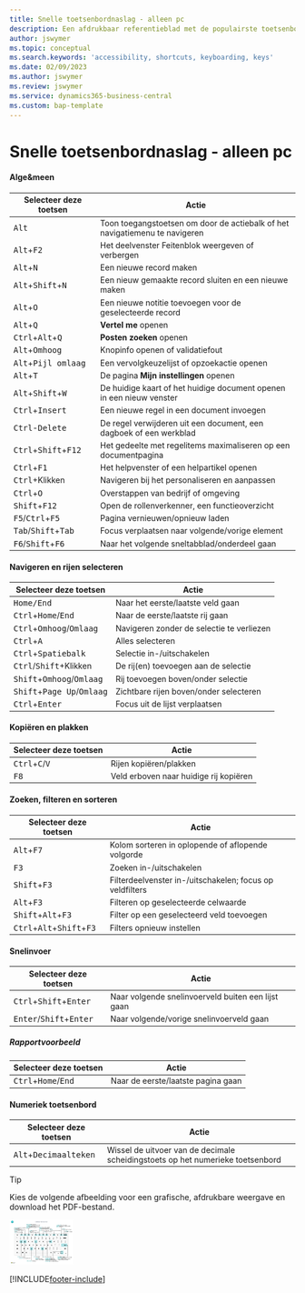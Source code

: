 ```yaml
---
title: Snelle toetsenbordnaslag - alleen pc
description: Een afdrukbaar referentieblad met de populairste toetsenbordsneltoetsen voor pc-gebruikers.
author: jswymer
ms.topic: conceptual
ms.search.keywords: 'accessibility, shortcuts, keyboarding, keys'
ms.date: 02/09/2023
ms.author: jswymer
ms.review: jswymer
ms.service: dynamics365-business-central
ms.custom: bap-template
---
```


# <a name="keyboard-quick-reference---pc-only"></a><a name="keyboard-quick-reference---pc-only"></a>Snelle toetsenbordnaslag - alleen pc

#### <a name="general"></a><a name="general"></a>Alge&amp;meen

|Selecteer deze toetsen|Actie|  
|-|-|
|<kbd>Alt</kbd>|Toon toegangstoetsen om door de actiebalk of het navigatiemenu te navigeren|
|<kbd>Alt</kbd>+<kbd>F2</kbd>|Het deelvenster Feitenblok weergeven of verbergen|
|<kbd>Alt</kbd>+<kbd>N</kbd>|Een nieuwe record maken|
|<kbd>Alt</kbd>+<kbd>Shift</kbd>+<kbd>N</kbd>|Een nieuw gemaakte record sluiten en een nieuwe maken|
|<kbd>Alt</kbd>+<kbd>O</kbd>|Een nieuwe notitie toevoegen voor de geselecteerde record|
|<kbd>Alt</kbd>+<kbd>Q</kbd>|**Vertel me** openen|
|<kbd>Ctrl</kbd>+<kbd>Alt</kbd>+<kbd>Q</kbd>|**Posten zoeken** openen|
|<kbd>Alt</kbd>+<kbd>Omhoog</kbd>|Knopinfo openen of validatiefout|
|<kbd>Alt</kbd>+<kbd>Pijl omlaag</kbd>|Een vervolgkeuzelijst of opzoekactie openen|
|<kbd>Alt</kbd>+<kbd>T</kbd>|De pagina **Mijn instellingen** openen|
|<kbd>Alt</kbd>+<kbd>Shift</kbd>+<kbd>W</kbd>|De huidige kaart of het huidige document openen in een nieuw venster|
|<kbd>Ctrl</kbd>+<kbd>Insert</kbd>|Een nieuwe regel in een document invoegen|
|<kbd>Ctrl</kbd>-<kbd>Delete</kbd>|De regel verwijderen uit een document, een dagboek of een werkblad|
|<kbd>Ctrl</kbd>+<kbd>Shift</kbd>+<kbd>F12</kbd>|Het gedeelte met regelitems maximaliseren op een documentpagina|
|<kbd>Ctrl</kbd>+<kbd>F1</kbd>|Het helpvenster of een helpartikel openen|
|<kbd>Ctrl</kbd>+Klikken|Navigeren bij het personaliseren en aanpassen|
|<kbd>Ctrl</kbd>+<kbd>O</kbd>|Overstappen van bedrijf of omgeving|
|<kbd>Shift</kbd>+<kbd>F12</kbd>|Open de rollenverkenner, een functieoverzicht|
|<kbd>F5</kbd>/<kbd>Ctrl</kbd>+<kbd>F5</kbd>|Pagina vernieuwen/opnieuw laden|
|<kbd>Tab</kbd>/<kbd>Shift</kbd>+<kbd>Tab</kbd>|Focus verplaatsen naar volgende/vorige element|
|<kbd>F6</kbd>/<kbd>Shift</kbd>+<kbd>F6</kbd>|Naar het volgende sneltabblad/onderdeel gaan|

#### <a name="navigate--select-rows"></a><a name="navigate--select-rows"></a>Navigeren en rijen selecteren

|Selecteer deze toetsen|Actie|
|-|-|
|<kbd>Home/End|Naar het eerste/laatste veld gaan|
|<kbd>Ctrl</kbd>+<kbd>Home</kbd>/<kbd>End</kbd>|Naar de eerste/laatste rij gaan|
|<kbd>Ctrl</kbd>+<kbd>Omhoog</kbd>/<kbd>Omlaag</kbd>|Navigeren zonder de selectie te verliezen|
|<kbd>Ctrl</kbd>+<kbd>A</kbd>|Alles selecteren|
|<kbd>Ctrl</kbd>+<kbd>Spatiebalk</kbd>|Selectie in-/uitschakelen|
|<kbd>Ctrl</kbd>/<kbd>Shift</kbd>+Klikken|De rij(en) toevoegen aan de selectie|
|<kbd>Shift</kbd>+<kbd>Omhoog</kbd>/<kbd>Omlaag</kbd>|Rij toevoegen boven/onder selectie|
|<kbd>Shift</kbd>+<kbd>Page Up</kbd>/<kbd>Omlaag</kbd>|Zichtbare rijen boven/onder selecteren|
|<kbd>Ctrl</kbd>+<kbd>Enter</kbd>|Focus uit de lijst verplaatsen|

#### <a name="copy--paste"></a><a name="copy--paste"></a>Kopiëren en plakken

|Selecteer deze toetsen|Actie|
|-|-|
|<kbd>Ctrl</kbd>+<kbd>C</kbd>/<kbd>V</kbd>|Rijen kopiëren/plakken|
|<kbd>F8</kbd>|Veld erboven naar huidige rij kopiëren|

#### <a name="search-filter--sort"></a><a name="search-filter--sort"></a>Zoeken, filteren en sorteren

|Selecteer deze toetsen|Actie|
|-|-|
|<kbd>Alt</kbd>+<kbd>F7</kbd>|Kolom sorteren in oplopende of aflopende volgorde|
|<kbd>F3</kbd>|Zoeken in-/uitschakelen|
|<kbd>Shift</kbd>+<kbd>F3</kbd>|Filterdeelvenster in-/uitschakelen; focus op veldfilters|
|<kbd>Alt</kbd>+<kbd>F3</kbd>|Filteren op geselecteerde celwaarde|
|<kbd>Shift</kbd>+<kbd>Alt</kbd>+<kbd>F3</kbd>|Filter op een geselecteerd veld toevoegen|
|<kbd>Ctrl</kbd>+<kbd>Alt</kbd>+<kbd>Shift</kbd>+<kbd>F3</kbd>|Filters opnieuw instellen|

#### <a name="quick-entry"></a><a name="quick-entry"></a>Snelinvoer

|Selecteer deze toetsen|Actie|
|-|-|
|<kbd>Ctrl</kbd>+<kbd>Shift</kbd>+<kbd>Enter</kbd>|Naar volgende snelinvoerveld buiten een lijst gaan|
|<kbd>Enter</kbd>/<kbd>Shift</kbd>+<kbd>Enter</kbd>|Naar volgende/vorige snelinvoerveld gaan|

##### <a name="report-preview"></a><a name="report-preview"></a>Rapportvoorbeeld

|Selecteer deze toetsen|Actie|
|-|-|
|<kbd>Ctrl</kbd>+<kbd>Home</kbd>/<kbd>End</kbd>|Naar de eerste/laatste pagina gaan|

#### <a name="numeric-keypad"></a><a name="numeric-keypad"></a>Numeriek toetsenbord

|Selecteer deze toetsen|Actie|  
|-|-|
|<kbd>Alt</kbd>+<kbd>Decimaalteken</kbd>|Wissel de uitvoer van de decimale scheidingstoets op het numerieke toetsenbord|

> [!TIP]
> Kies de volgende afbeelding voor een grafische, afdrukbare weergave en download het PDF-bestand.
>
> [![Pictogram dat een PDF opent.](media/keyboard_shortcut_inline.png)](media/keyboard_shortcuts.pdf)


[!INCLUDE[footer-include](includes/footer-banner.md)]
